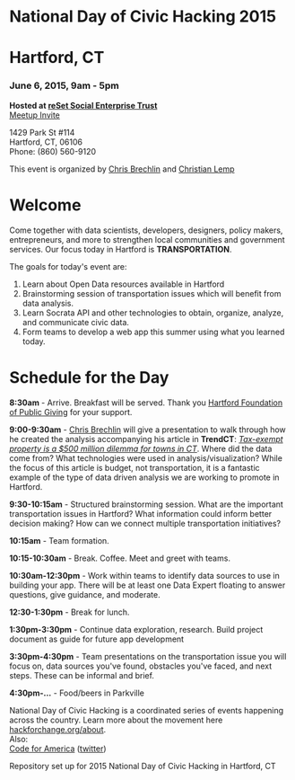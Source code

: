 # National Day of Civic Hacking 2015
# Hartford, CT
### June 6, 2015, 9am - 5pm

**Hosted at [reSet Social Enterprise Trust](http://www.socialenterprisetrust.org/)**  
[Meetup Invite](http://www.meetup.com/reSET-Hartford/events/222663866/)

1429 Park St #114  
Hartford, CT, 06106  
Phone: (860) 560-9120  

This event is organized by [Chris Brechlin](https://twitter.com/CTDataGuy) and [Christian Lemp](http://www.twitter.com/c_lemp)

Welcome
=======
Come together with data scientists, developers, designers, policy makers, entrepreneurs, and more to strengthen local communities and government services. Our focus today in Hartford is **TRANSPORTATION**. 

The goals for today's event are:  

1.  Learn about Open Data resources available in Hartford
2.  Brainstorming session of transportation issues which will benefit from data analysis.
3.  Learn Socrata API and other technologies to obtain, organize, analyze, and communicate civic data.
4.  Form teams to develop a web app this summer using what you learned today.

Schedule for the Day
====================
**8:30am** - Arrive. Breakfast will be served. Thank you [Hartford Foundation of Public Giving](http://www.hfpg.org/) for your support.

**9:00-9:30am** - [Chris Brechlin](https://www.linkedin.com/in/ctdataguy) will give a presentation to walk through how he created the analysis accompanying his article in **TrendCT**: [*Tax-exempt property is a $500 million dilemma for towns in CT*]( http://trendct.org/2015/04/10/tax-exempt-property-is-a-500-million-dilemma-for-towns-in-ct/). Where did the data come from? What technologies were used in analysis/visualization? While the focus of this article is budget, not transportation, it is a fantastic example of the type of data driven analysis we are working to promote in Hartford.

**9:30-10:15am** - Structured brainstorming session. What are the important transportation issues in Hartford? What information could inform better decision making? How can we connect multiple transportation initiatives?

**10:15am** - Team formation.

**10:15-10:30am** - Break. Coffee. Meet and greet with teams.

**10:30am-12:30pm** - Work within teams to identify data sources to use in building your app. There will be at least one Data Expert floating to answer questions, give guidance, and moderate.

**12:30-1:30pm** - Break for lunch.

**1:30pm-3:30pm** - Continue data exploration, research. Build project document as guide for future app development

**3:30pm-4:30pm** - Team presentations on the transportation issue you will focus on, data sources you've found, obstacles you've faced, and next steps. These can be informal and brief.

**4:30pm-...** - Food/beers in Parkville

National Day of Civic Hacking is a coordinated series of events happening across the country. Learn more about the movement here [hackforchange.org/about](http://www.hackforchange.org/about).  
Also:  
[Code for America](http://t.co/SdrDB6SXsQ) ([twitter](https://twitter.com/codeforamerica))


Repository set up for 2015 National Day of Civic Hacking in Hartford, CT
